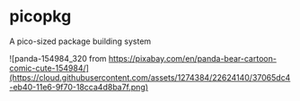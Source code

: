 # picopkg
A pico-sized package building system

![panda-154984_320 from https://pixabay.com/en/panda-bear-cartoon-comic-cute-154984/](https://cloud.githubusercontent.com/assets/1274384/22624140/37065dc4-eb40-11e6-9f70-18cca4d8ba7f.png)
